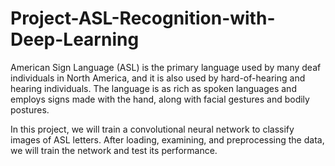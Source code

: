 # Project-ASL-Recognition-with-Deep-Learning

American Sign Language (ASL) is the primary language used by many deaf individuals in North America, and it is also used by hard-of-hearing and hearing individuals. The language is as rich as spoken languages and employs signs made with the hand, along with facial gestures and bodily postures.

In this project, we will train a convolutional neural network to classify images of ASL letters. After loading, examining, and preprocessing the data, we will train the network and test its performance.
